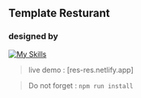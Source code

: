 ## Template Resturant 
### designed by 
[![My Skills](https://skillicons.dev/icons?i=tailwind)](https://skillicons.dev)

> live demo :  [res-res.netlify.app]

> Do not forget :  `npm run install`
